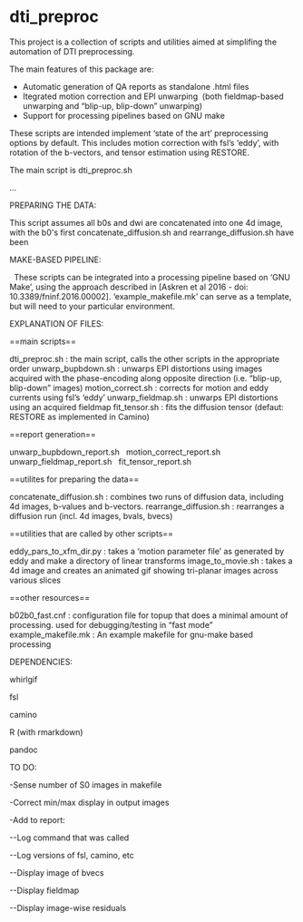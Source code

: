 # dti_preproc

This project is a collection of scripts and utilities aimed at simplifing the automation of DTI preprocessing.

The main features of this package are:
- Automatic generation of QA reports as standalone .html files
- Itegrated motion correction and EPI unwarping
  (both fieldmap-based unwarping and “blip-up, blip-down” unwarping)
- Support for processing pipelines based on GNU make

These scripts are intended implement ‘state of the art’ preprocessing options by default. This includes motion correction with fsl’s ‘eddy’, with rotation of the b-vectors, and tensor estimation using RESTORE.

The main script is dti_preproc.sh

...

PREPARING THE DATA:

   This script assumes all b0s and dwi are concatenated into one 4d image, with the b0's first
concatenate_diffusion.sh and rearrange_diffusion.sh have been 

MAKE-BASED PIPELINE:

   These scripts can be integrated into a processing pipeline based on ‘GNU Make’, using the approach described in [Askren et al 2016 - doi: 10.3389/fninf.2016.00002]. ‘example_makefile.mk’ can serve as a template, but will need to your particular environment.

EXPLANATION OF FILES:

==main scripts==

dti_preproc.sh 				: the main script, calls the other scripts in the appropriate order
unwarp_bupbdown.sh 			: unwarps EPI distortions using images acquired with the phase-encoding 
                              along opposite direction (i.e. “blip-up, blip-down” images)
motion_correct.sh 			: corrects for motion and eddy currents using fsl’s ‘eddy’
unwarp_fieldmap.sh 			: unwarps EPI distortions using an acquired fieldmap
fit_tensor.sh 				: fits the diffusion tensor (defaut: RESTORE as implemented in Camino)

==report generation==

unwarp_bupbdown_report.sh  
motion_correct_report.sh   
unwarp_fieldmap_report.sh  
fit_tensor_report.sh       


==utilites for preparing the data==

concatenate_diffusion.sh 	: combines two runs of diffusion data, including 4d images, b-values and b-vectors.
rearrange_diffusion.sh 		: rearranges a diffusion run (incl. 4d images, bvals, bvecs)   


==utilities that are called by other scripts==

eddy_pars_to_xfm_dir.py 	: takes a ‘motion parameter file’ as generated by eddy and make a 
                              directory of linear transforms
image_to_movie.sh 			: takes a 4d image and creates an animated gif showing 
							  tri-planar images across various slices

==other resources==

b02b0_fast.cnf 				: configuration file for topup that does a minimal amount of processing. 
                              used for debugging/testing in “fast mode”
example_makefile.mk 		: An example makefile for gnu-make based processing



DEPENDENCIES:

whirlgif

fsl

camino

R (with rmarkdown)

pandoc


TO DO:

-Sense number of S0 images in makefile

-Correct min/max display in output images

-Add to report:

--Log command that was called

--Log versions of fsl, camino, etc

--Display image of bvecs

--Display fieldmap

--Display image-wise residuals
